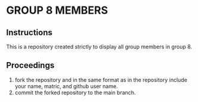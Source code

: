 # GROUP 8 MEMBERS
## Instructions
This is a repository created strictly to display all group members in group 8.
## Proceedings
1) fork the repository and in the same format as in the repository include your name, matric, and github user name.
2) commit the forked repository to the main branch.
